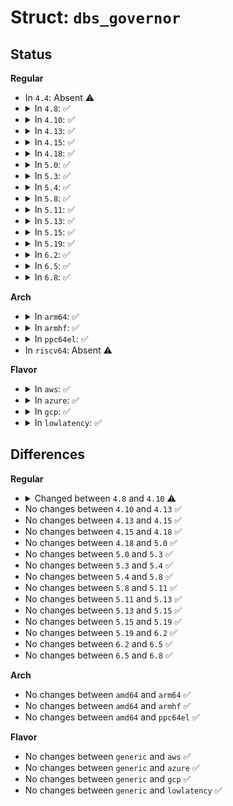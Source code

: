 # Struct: <code>dbs_governor</code>

## Status
<b>Regular</b>
<ul>
<li>
In <code>4.4</code>: Absent ⚠️
</li>
<li>
<details>
<summary>In <code>4.8</code>: ✅</summary>

```c
struct dbs_governor {
    struct cpufreq_governor gov;
    struct kobj_type kobj_type;
    struct dbs_data *gdbs_data;
    unsigned int (*gov_dbs_timer)(struct cpufreq_policy *);
    struct policy_dbs_info * (*alloc)();
    void (*free)(struct policy_dbs_info *);
    int (*init)(struct dbs_data *);
    void (*exit)(struct dbs_data *);
    void (*start)(struct cpufreq_policy *);
};
```
</details>
</li>
<li>
<details>
<summary>In <code>4.10</code>: ✅</summary>

```c
struct dbs_governor {
    struct cpufreq_governor gov;
    struct kobj_type kobj_type;
    struct dbs_data *gdbs_data;
    unsigned int (*gov_dbs_update)(struct cpufreq_policy *);
    struct policy_dbs_info * (*alloc)();
    void (*free)(struct policy_dbs_info *);
    int (*init)(struct dbs_data *);
    void (*exit)(struct dbs_data *);
    void (*start)(struct cpufreq_policy *);
};
```
</details>
</li>
<li>
<details>
<summary>In <code>4.13</code>: ✅</summary>

```c
struct dbs_governor {
    struct cpufreq_governor gov;
    struct kobj_type kobj_type;
    struct dbs_data *gdbs_data;
    unsigned int (*gov_dbs_update)(struct cpufreq_policy *);
    struct policy_dbs_info * (*alloc)();
    void (*free)(struct policy_dbs_info *);
    int (*init)(struct dbs_data *);
    void (*exit)(struct dbs_data *);
    void (*start)(struct cpufreq_policy *);
};
```
</details>
</li>
<li>
<details>
<summary>In <code>4.15</code>: ✅</summary>

```c
struct dbs_governor {
    struct cpufreq_governor gov;
    struct kobj_type kobj_type;
    struct dbs_data *gdbs_data;
    unsigned int (*gov_dbs_update)(struct cpufreq_policy *);
    struct policy_dbs_info * (*alloc)();
    void (*free)(struct policy_dbs_info *);
    int (*init)(struct dbs_data *);
    void (*exit)(struct dbs_data *);
    void (*start)(struct cpufreq_policy *);
};
```
</details>
</li>
<li>
<details>
<summary>In <code>4.18</code>: ✅</summary>

```c
struct dbs_governor {
    struct cpufreq_governor gov;
    struct kobj_type kobj_type;
    struct dbs_data *gdbs_data;
    unsigned int (*gov_dbs_update)(struct cpufreq_policy *);
    struct policy_dbs_info * (*alloc)();
    void (*free)(struct policy_dbs_info *);
    int (*init)(struct dbs_data *);
    void (*exit)(struct dbs_data *);
    void (*start)(struct cpufreq_policy *);
};
```
</details>
</li>
<li>
<details>
<summary>In <code>5.0</code>: ✅</summary>

```c
struct dbs_governor {
    struct cpufreq_governor gov;
    struct kobj_type kobj_type;
    struct dbs_data *gdbs_data;
    unsigned int (*gov_dbs_update)(struct cpufreq_policy *);
    struct policy_dbs_info * (*alloc)();
    void (*free)(struct policy_dbs_info *);
    int (*init)(struct dbs_data *);
    void (*exit)(struct dbs_data *);
    void (*start)(struct cpufreq_policy *);
};
```
</details>
</li>
<li>
<details>
<summary>In <code>5.3</code>: ✅</summary>

```c
struct dbs_governor {
    struct cpufreq_governor gov;
    struct kobj_type kobj_type;
    struct dbs_data *gdbs_data;
    unsigned int (*gov_dbs_update)(struct cpufreq_policy *);
    struct policy_dbs_info * (*alloc)();
    void (*free)(struct policy_dbs_info *);
    int (*init)(struct dbs_data *);
    void (*exit)(struct dbs_data *);
    void (*start)(struct cpufreq_policy *);
};
```
</details>
</li>
<li>
<details>
<summary>In <code>5.4</code>: ✅</summary>

```c
struct dbs_governor {
    struct cpufreq_governor gov;
    struct kobj_type kobj_type;
    struct dbs_data *gdbs_data;
    unsigned int (*gov_dbs_update)(struct cpufreq_policy *);
    struct policy_dbs_info * (*alloc)();
    void (*free)(struct policy_dbs_info *);
    int (*init)(struct dbs_data *);
    void (*exit)(struct dbs_data *);
    void (*start)(struct cpufreq_policy *);
};
```
</details>
</li>
<li>
<details>
<summary>In <code>5.8</code>: ✅</summary>

```c
struct dbs_governor {
    struct cpufreq_governor gov;
    struct kobj_type kobj_type;
    struct dbs_data *gdbs_data;
    unsigned int (*gov_dbs_update)(struct cpufreq_policy *);
    struct policy_dbs_info * (*alloc)();
    void (*free)(struct policy_dbs_info *);
    int (*init)(struct dbs_data *);
    void (*exit)(struct dbs_data *);
    void (*start)(struct cpufreq_policy *);
};
```
</details>
</li>
<li>
<details>
<summary>In <code>5.11</code>: ✅</summary>

```c
struct dbs_governor {
    struct cpufreq_governor gov;
    struct kobj_type kobj_type;
    struct dbs_data *gdbs_data;
    unsigned int (*gov_dbs_update)(struct cpufreq_policy *);
    struct policy_dbs_info * (*alloc)();
    void (*free)(struct policy_dbs_info *);
    int (*init)(struct dbs_data *);
    void (*exit)(struct dbs_data *);
    void (*start)(struct cpufreq_policy *);
};
```
</details>
</li>
<li>
<details>
<summary>In <code>5.13</code>: ✅</summary>

```c
struct dbs_governor {
    struct cpufreq_governor gov;
    struct kobj_type kobj_type;
    struct dbs_data *gdbs_data;
    unsigned int (*gov_dbs_update)(struct cpufreq_policy *);
    struct policy_dbs_info * (*alloc)();
    void (*free)(struct policy_dbs_info *);
    int (*init)(struct dbs_data *);
    void (*exit)(struct dbs_data *);
    void (*start)(struct cpufreq_policy *);
};
```
</details>
</li>
<li>
<details>
<summary>In <code>5.15</code>: ✅</summary>

```c
struct dbs_governor {
    struct cpufreq_governor gov;
    struct kobj_type kobj_type;
    struct dbs_data *gdbs_data;
    unsigned int (*gov_dbs_update)(struct cpufreq_policy *);
    struct policy_dbs_info * (*alloc)();
    void (*free)(struct policy_dbs_info *);
    int (*init)(struct dbs_data *);
    void (*exit)(struct dbs_data *);
    void (*start)(struct cpufreq_policy *);
};
```
</details>
</li>
<li>
<details>
<summary>In <code>5.19</code>: ✅</summary>

```c
struct dbs_governor {
    struct cpufreq_governor gov;
    struct kobj_type kobj_type;
    struct dbs_data *gdbs_data;
    unsigned int (*gov_dbs_update)(struct cpufreq_policy *);
    struct policy_dbs_info * (*alloc)();
    void (*free)(struct policy_dbs_info *);
    int (*init)(struct dbs_data *);
    void (*exit)(struct dbs_data *);
    void (*start)(struct cpufreq_policy *);
};
```
</details>
</li>
<li>
<details>
<summary>In <code>6.2</code>: ✅</summary>

```c
struct dbs_governor {
    struct cpufreq_governor gov;
    struct kobj_type kobj_type;
    struct dbs_data *gdbs_data;
    unsigned int (*gov_dbs_update)(struct cpufreq_policy *);
    struct policy_dbs_info * (*alloc)();
    void (*free)(struct policy_dbs_info *);
    int (*init)(struct dbs_data *);
    void (*exit)(struct dbs_data *);
    void (*start)(struct cpufreq_policy *);
};
```
</details>
</li>
<li>
<details>
<summary>In <code>6.5</code>: ✅</summary>

```c
struct dbs_governor {
    struct cpufreq_governor gov;
    struct kobj_type kobj_type;
    struct dbs_data *gdbs_data;
    unsigned int (*gov_dbs_update)(struct cpufreq_policy *);
    struct policy_dbs_info * (*alloc)();
    void (*free)(struct policy_dbs_info *);
    int (*init)(struct dbs_data *);
    void (*exit)(struct dbs_data *);
    void (*start)(struct cpufreq_policy *);
};
```
</details>
</li>
<li>
<details>
<summary>In <code>6.8</code>: ✅</summary>

```c
struct dbs_governor {
    struct cpufreq_governor gov;
    struct kobj_type kobj_type;
    struct dbs_data *gdbs_data;
    unsigned int (*gov_dbs_update)(struct cpufreq_policy *);
    struct policy_dbs_info * (*alloc)();
    void (*free)(struct policy_dbs_info *);
    int (*init)(struct dbs_data *);
    void (*exit)(struct dbs_data *);
    void (*start)(struct cpufreq_policy *);
};
```
</details>
</li>
</ul>
<b>Arch</b>
<ul>
<li>
<details>
<summary>In <code>arm64</code>: ✅</summary>

```c
struct dbs_governor {
    struct cpufreq_governor gov;
    struct kobj_type kobj_type;
    struct dbs_data *gdbs_data;
    unsigned int (*gov_dbs_update)(struct cpufreq_policy *);
    struct policy_dbs_info * (*alloc)();
    void (*free)(struct policy_dbs_info *);
    int (*init)(struct dbs_data *);
    void (*exit)(struct dbs_data *);
    void (*start)(struct cpufreq_policy *);
};
```
</details>
</li>
<li>
<details>
<summary>In <code>armhf</code>: ✅</summary>

```c
struct dbs_governor {
    struct cpufreq_governor gov;
    struct kobj_type kobj_type;
    struct dbs_data *gdbs_data;
    unsigned int (*gov_dbs_update)(struct cpufreq_policy *);
    struct policy_dbs_info * (*alloc)();
    void (*free)(struct policy_dbs_info *);
    int (*init)(struct dbs_data *);
    void (*exit)(struct dbs_data *);
    void (*start)(struct cpufreq_policy *);
};
```
</details>
</li>
<li>
<details>
<summary>In <code>ppc64el</code>: ✅</summary>

```c
struct dbs_governor {
    struct cpufreq_governor gov;
    struct kobj_type kobj_type;
    struct dbs_data *gdbs_data;
    unsigned int (*gov_dbs_update)(struct cpufreq_policy *);
    struct policy_dbs_info * (*alloc)();
    void (*free)(struct policy_dbs_info *);
    int (*init)(struct dbs_data *);
    void (*exit)(struct dbs_data *);
    void (*start)(struct cpufreq_policy *);
};
```
</details>
</li>
<li>
In <code>riscv64</code>: Absent ⚠️
</li>
</ul>
<b>Flavor</b>
<ul>
<li>
<details>
<summary>In <code>aws</code>: ✅</summary>

```c
struct dbs_governor {
    struct cpufreq_governor gov;
    struct kobj_type kobj_type;
    struct dbs_data *gdbs_data;
    unsigned int (*gov_dbs_update)(struct cpufreq_policy *);
    struct policy_dbs_info * (*alloc)();
    void (*free)(struct policy_dbs_info *);
    int (*init)(struct dbs_data *);
    void (*exit)(struct dbs_data *);
    void (*start)(struct cpufreq_policy *);
};
```
</details>
</li>
<li>
<details>
<summary>In <code>azure</code>: ✅</summary>

```c
struct dbs_governor {
    struct cpufreq_governor gov;
    struct kobj_type kobj_type;
    struct dbs_data *gdbs_data;
    unsigned int (*gov_dbs_update)(struct cpufreq_policy *);
    struct policy_dbs_info * (*alloc)();
    void (*free)(struct policy_dbs_info *);
    int (*init)(struct dbs_data *);
    void (*exit)(struct dbs_data *);
    void (*start)(struct cpufreq_policy *);
};
```
</details>
</li>
<li>
<details>
<summary>In <code>gcp</code>: ✅</summary>

```c
struct dbs_governor {
    struct cpufreq_governor gov;
    struct kobj_type kobj_type;
    struct dbs_data *gdbs_data;
    unsigned int (*gov_dbs_update)(struct cpufreq_policy *);
    struct policy_dbs_info * (*alloc)();
    void (*free)(struct policy_dbs_info *);
    int (*init)(struct dbs_data *);
    void (*exit)(struct dbs_data *);
    void (*start)(struct cpufreq_policy *);
};
```
</details>
</li>
<li>
<details>
<summary>In <code>lowlatency</code>: ✅</summary>

```c
struct dbs_governor {
    struct cpufreq_governor gov;
    struct kobj_type kobj_type;
    struct dbs_data *gdbs_data;
    unsigned int (*gov_dbs_update)(struct cpufreq_policy *);
    struct policy_dbs_info * (*alloc)();
    void (*free)(struct policy_dbs_info *);
    int (*init)(struct dbs_data *);
    void (*exit)(struct dbs_data *);
    void (*start)(struct cpufreq_policy *);
};
```
</details>
</li>
</ul>

## Differences
<b>Regular</b>
<ul>
<li>
<details>
<summary>Changed between <code>4.8</code> and <code>4.10</code> ⚠️</summary>
<ul>
<li>
<b>Field added. </b>
<code>unsigned int (*gov_dbs_update)(struct cpufreq_policy *)</code>
</li>
<li>
<b>Field removed. </b>
<code>unsigned int (*gov_dbs_timer)(struct cpufreq_policy *)</code>
</li>
</ul>
</details>
</li>
<li>
No changes between <code>4.10</code> and <code>4.13</code> ✅
</li>
<li>
No changes between <code>4.13</code> and <code>4.15</code> ✅
</li>
<li>
No changes between <code>4.15</code> and <code>4.18</code> ✅
</li>
<li>
No changes between <code>4.18</code> and <code>5.0</code> ✅
</li>
<li>
No changes between <code>5.0</code> and <code>5.3</code> ✅
</li>
<li>
No changes between <code>5.3</code> and <code>5.4</code> ✅
</li>
<li>
No changes between <code>5.4</code> and <code>5.8</code> ✅
</li>
<li>
No changes between <code>5.8</code> and <code>5.11</code> ✅
</li>
<li>
No changes between <code>5.11</code> and <code>5.13</code> ✅
</li>
<li>
No changes between <code>5.13</code> and <code>5.15</code> ✅
</li>
<li>
No changes between <code>5.15</code> and <code>5.19</code> ✅
</li>
<li>
No changes between <code>5.19</code> and <code>6.2</code> ✅
</li>
<li>
No changes between <code>6.2</code> and <code>6.5</code> ✅
</li>
<li>
No changes between <code>6.5</code> and <code>6.8</code> ✅
</li>
</ul>
<b>Arch</b>
<ul>
<li>
No changes between <code>amd64</code> and <code>arm64</code> ✅
</li>
<li>
No changes between <code>amd64</code> and <code>armhf</code> ✅
</li>
<li>
No changes between <code>amd64</code> and <code>ppc64el</code> ✅
</li>
</ul>
<b>Flavor</b>
<ul>
<li>
No changes between <code>generic</code> and <code>aws</code> ✅
</li>
<li>
No changes between <code>generic</code> and <code>azure</code> ✅
</li>
<li>
No changes between <code>generic</code> and <code>gcp</code> ✅
</li>
<li>
No changes between <code>generic</code> and <code>lowlatency</code> ✅
</li>
</ul>
